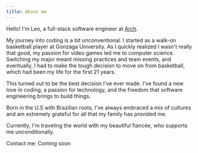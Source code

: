 ```yaml
---
title: About me
---
```

Hello! I'm Leo, a full-stack software engineer at [Arch](https://www.arch.dev/).

My journey into coding is a bit unconventional. I started as a walk-on basketball player at Gonzaga University. As I quickly realized I wasn't really that good, my passion for video games led me to computer science. Switching my major meant missing practices and team events, and eventually, I had to make the tough decision to move on from basketball, which had been my life for the first 21 years.

This turned out to be the best decision I've ever made. I've found a new love in coding, a passion for technology, and the freedom that software engineering brings to build things.

Born in the U.S with Brazilian roots, I've always embraced a mix of cultures and am extremely grateful for all that my family has provided me.

Currently, I'm traveling the world with my beautiful fiancée, who supports me unconditionally.

Contact me: Coming soon


